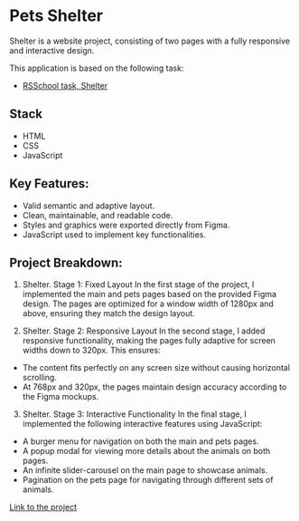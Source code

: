 # Pets Shelter

Shelter is a website project, consisting of two pages with a fully responsive and interactive design.

This application is based on the following task:

- [RSSchool task, Shelter](https://github.com/rolling-scopes-school/tasks/blob/master/tasks/shelter/shelter.md)

## Stack
 - HTML
 - CSS
 - JavaScript

## Key Features:
 - Valid semantic and adaptive layout.
 - Clean, maintainable, and readable code.
 - Styles and graphics were exported directly from Figma.
 - JavaScript used to implement key functionalities.

## Project Breakdown:

1. Shelter. Stage 1: Fixed Layout
In the first stage of the project, I implemented the main and pets pages based on the provided Figma design. The pages are optimized for a window width of 1280px and above, ensuring they match the design layout.

2. Shelter. Stage 2: Responsive Layout
In the second stage, I added responsive functionality, making the pages fully adaptive for screen widths down to 320px. This ensures:

 - The content fits perfectly on any screen size without causing horizontal scrolling.
 - At 768px and 320px, the pages maintain design accuracy according to the Figma mockups.

3. Shelter. Stage 3: Interactive Functionality
In the final stage, I implemented the following interactive features using JavaScript:

 - A burger menu for navigation on both the main and pets pages.
 - A popup modal for viewing more details about the animals on both pages.
 - An infinite slider-carousel on the main page to showcase animals.
 - Pagination on the pets page for navigating through different sets of animals.

[Link to the project](https://kate-shepel.github.io/Pets-Shelter/pages/main/index.html)
